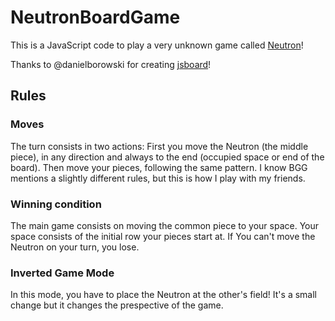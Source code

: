 # NeutronBoardGame
This is a JavaScript code to play a very unknown game called [Neutron](https://boardgamegeek.com/boardgame/6978/neutron)! 

Thanks to @danielborowski for creating [jsboard](https://github.com/danielborowski/jsboard)!

## Rules
### Moves
The turn consists in two actions: First you move the Neutron (the middle piece), in any direction and always to the end (occupied space or end of the board). Then move your pieces, following the same pattern.
I know BGG mentions a slightly different rules, but this is how I play with my friends.
### Winning condition
The main game consists on moving the common piece to your space. Your space consists of the initial row your pieces start at. If You can't move the Neutron on your turn, you lose.
### Inverted Game Mode
In this mode, you have to place the Neutron at the other's field! It's a small change but it changes the prespective of the game.